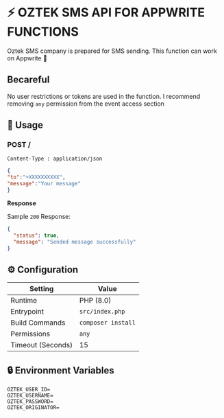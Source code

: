 # ⚡ OZTEK SMS API FOR APPWRITE FUNCTIONS

Oztek SMS company is prepared for SMS sending. This function can work on Appwrite 🚀

## Becareful

No user restrictions or tokens are used in the function. I recommend removing `any` permission from the event access section

## 🧰 Usage

### POST /

```
Content-Type : application/json
```

```json
{
"to":"+XXXXXXXXXX",
"message":"Your message"
}
```

**Response**

Sample `200` Response:

```json
{
  "status": true,
  "message": "Sended message successfully"
}
```


## ⚙️ Configuration

| Setting           | Value              |
| ----------------- | ------------------ |
| Runtime           | PHP (8.0)          |
| Entrypoint        | `src/index.php`    |
| Build Commands    | `composer install` |
| Permissions       | `any`              |
| Timeout (Seconds) | 15                 |

## 🔒 Environment Variables

```
OZTEK_USER_ID=
OZTEK_USERNAME=
OZTEK_PASSWORD=
OZTEK_ORIGINATOR=
```
